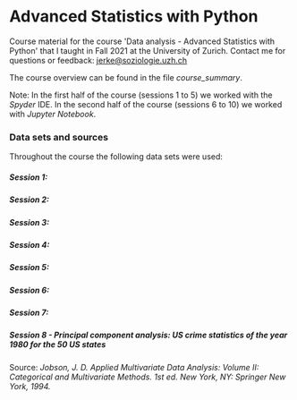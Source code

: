 # Advanced Statistics with Python

Course material for the course 'Data analysis - Advanced Statistics with Python' that I taught in Fall 2021 at the University of Zurich.
Contact me for questions or feedback: jerke@soziologie.uzh.ch

The course overview can be found in the file *course_summary*.

Note: In the first half of the course (sessions 1 to 5) we worked with the _Spyder_ IDE. In the second half of the course (sessions 6 to 10) we worked with _Jupyter Notebook_.


### Data sets and sources

Throughout the course the following data sets were used:

##### Session 1:

##### Session 2:

##### Session 3:

##### Session 4:

##### Session 5:

##### Session 6:

##### Session 7:


##### Session 8 - Principal component analysis: US crime statistics of the year 1980 for the 50 US states
Source: _Jobson, J. D. Applied Multivariate Data Analysis: Volume II: Categorical and Multivariate Methods. 1st ed. New York, NY: Springer New York, 1994._
